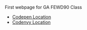 
First webpage for GA FEWD90 Class

<ul>
 <li><a href="http://codepen.io/jwebbstevens/pen/pbNRPX/">Codepen Location</a></li>
 <li><a href="https://codenvy.com/ws/truenorthern/justinwebbstevens.github.io">Codenvy Location</a></li>
 </ul>

